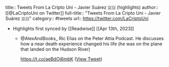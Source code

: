 title:: Tweets From La Cripto Uni - Javier Suárez 🇩🇴 (highlights)
author:: [[@LaCriptoUni on Twitter]]
full-title:: "Tweets From La Cripto Uni - Javier Suárez 🇩🇴"
category:: #tweets
url:: https://twitter.com/LaCriptoUni

- Highlights first synced by [[Readwise]] [[Apr 13th, 2023]]
	- @AlexAndBooks_ Ric Elias on the Peter Attia Podcast. He discusses how a near death experience changed his life (he was on the plane that landed on the Hudson River)
	  
	  https://t.co/aeBdOj6mbK ([View Tweet](https://twitter.com/LaCriptoUni/status/1646187616155451402))